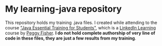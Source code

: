 # My learning-java repository

This repository holds my training .java files. I created while attending to the course ["Java Essential Training for Students"](https://www.linkedin.com/learning/java-essential-training-for-students/), which is a [LinkedIn Learning](https://www.linkedin.com/learning/) course by [Peggy Fisher](https://www.linkedin.com/learning/instructors/peggy-fisher/). **I do not hold complete authorship of very line of code in these files, they are just a few results from my training**.
